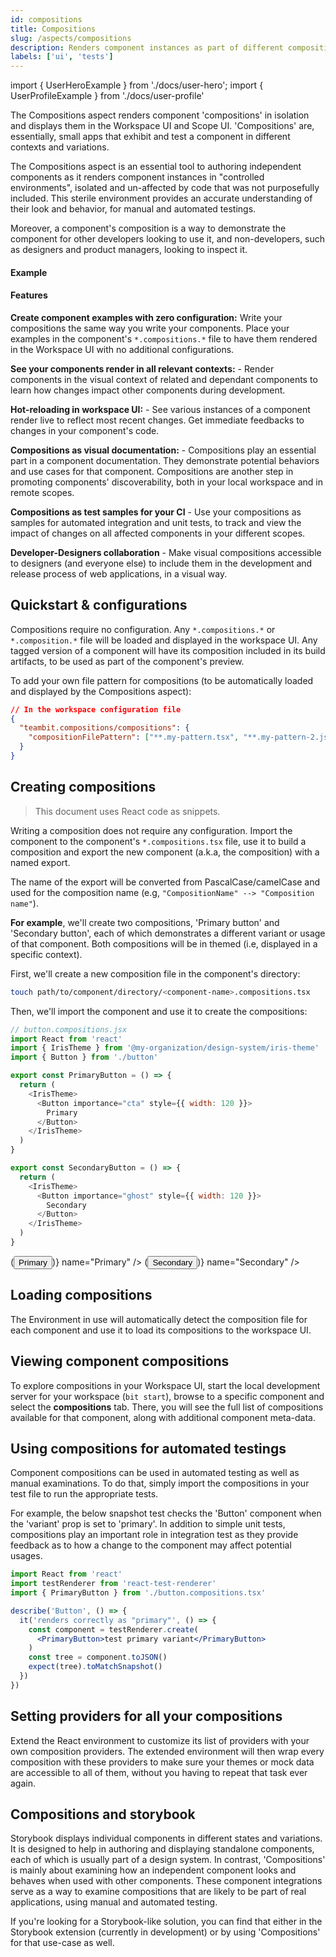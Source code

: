 ```yaml
---
id: compositions
title: Compositions
slug: /aspects/compositions
description: Renders component instances as part of different compositions.
labels: ['ui', 'tests']
---
```


import { UserHeroExample } from './docs/user-hero';
import { UserProfileExample } from './docs/user-profile'

The Compositions aspect renders component 'compositions' in isolation and displays them in the Workspace UI and Scope UI.
'Compositions' are, essentially, small apps that exhibit and test a component in different contexts and variations.

The Compositions aspect is an essential tool to authoring independent components as it renders component instances in "controlled environments", isolated and un-affected by code that was not purposefully included.
This sterile environment provides an accurate understanding of their look and behavior, for manual and automated testings.

Moreover, a component's composition is a way to demonstrate the component for other developers looking to use it, and non-developers, such as designers and product managers, looking to inspect it.

#### Example

<UserHeroExample />

<UserProfileExample />

#### Features

**Create component examples with zero configuration:** Write your compositions the same way you write your components.
Place your examples in the component's `*.compositions.*` file to have them rendered in the Workspace UI with no additional configurations.

**See your components render in all relevant contexts:** - Render components in the visual context of related and dependant components to learn how changes impact other components during development.

**Hot-reloading in workspace UI:** - See various instances of a component render live to reflect most recent changes. Get immediate feedbacks to changes in your component's code.

**Compositions as visual documentation:** - Compositions play an essential part in a component documentation. They demonstrate potential behaviors and use cases for that component. Compositions are another step in promoting components' discoverability, both in your local workspace and in remote scopes.

**Compositions as test samples for your CI** - Use your compositions as samples for automated integration and unit tests, to track and view the impact of changes on all affected components in your different scopes.

**Developer-Designers collaboration** - Make visual compositions accessible to designers (and everyone else) to include them in the development and release process of web applications, in a visual way.

## Quickstart & configurations

Compositions require no configuration. Any `*.compositions.*` or `*.composition.*` file will be loaded and displayed in the workspace UI.
Any tagged version of a component will have its composition included in its build artifacts, to be used as part of the component's preview.

To add your own file pattern for compositions (to be automatically loaded and displayed by the Compositions aspect):

```json
// In the workspace configuration file
{
  "teambit.compositions/compositions": {
    "compositionFilePattern": ["**.my-pattern.tsx", "**.my-pattern-2.jsx"]
  }
}
```

## Creating compositions

> This document uses React code as snippets.

Writing a composition does not require any configuration. Import the component to the component's `*.compositions.tsx` file, use it to build a composition and export the new component (a.k.a, the composition) with a named export.

The name of the export will be converted from PascalCase/camelCase and used for the composition name (e.g, `"CompositionName" --> "Composition name"`).

**For example**, we'll create two compositions, 'Primary button' and 'Secondary button', each of which demonstrates a different variant or usage of that component.
Both compositions will be in themed (i.e, displayed in a specific context).

First, we'll create a new composition file in the component's directory:

```bash
touch path/to/component/directory/<component-name>.compositions.tsx
```

Then, we'll import the component and use it to create the compositions:

```javascript
// button.compositions.jsx
import React from 'react'
import { IrisTheme } from '@my-organization/design-system/iris-theme'
import { Button } from './button'

export const PrimaryButton = () => {
  return (
    <IrisTheme>
      <Button importance="cta" style={{ width: 120 }}>
        Primary
      </Button>
    </IrisTheme>
  )
}

export const SecondaryButton = () => {
  return (
    <IrisTheme>
      <Button importance="ghost" style={{ width: 120 }}>
        Secondary
      </Button>
    </IrisTheme>
  )
}
```

<div style={{width: 450, display: 'flex', justifyContent: 'space-between'}}>
    <CompositionCard Composition={() => (<Button importance="cta" style={{ width: 120 }} >Primary</Button>)} name="Primary" />
    <CompositionCard Composition={() => (<Button importance="ghost" style={{ width: 120 }} >Secondary</Button>)} name="Secondary" />
</div>

## Loading compositions

The Environment in use will automatically detect the composition file for each component and use it to load its compositions to the workspace UI.

## Viewing component compositions

To explore compositions in your Workspace UI, start the local development server for your workspace (`bit start`),
browse to a specific component and select the **compositions** tab.
There, you will see the full list of compositions available for that component, along with additional component meta-data.

## Using compositions for automated testings

Component compositions can be used in automated testing as well as manual examinations. To do that, simply import the compositions in your test file to run the appropriate tests.

For example, the below snapshot test checks the 'Button' component when the 'variant' prop is set to 'primary'.
In addition to simple unit tests, compositions play an important role in integration test as they provide feedback as to how a change to the component may affect potential usages.

```jsx
import React from 'react'
import testRenderer from 'react-test-renderer'
import { PrimaryButton } from './button.compositions.tsx'

describe('Button', () => {
  it('renders correctly as "primary"', () => {
    const component = testRenderer.create(
      <PrimaryButton>test primary variant</PrimaryButton>
    )
    const tree = component.toJSON()
    expect(tree).toMatchSnapshot()
  })
})
```

## Setting providers for all your compositions

Extend the React environment to customize its list of providers with your own composition providers.
The extended environment will then wrap every composition with these providers to make sure your themes or mock data are accessible to all of them,
without you having to repeat that task ever again.

## Compositions and storybook

Storybook displays individual components in different states and variations.
It is designed to help in authoring and displaying standalone components, each of which is usually part of a design system.
In contrast, 'Compositions' is mainly about examining how an independent component looks and behaves when used with other components.
These component integrations serve as a way to examine compositions that are likely to be part of real applications, using manual and automated testing.

If you're looking for a Storybook-like solution, you can find that either in the Storybook extension (currently in development) or by using 'Compositions' for that use-case as well.
